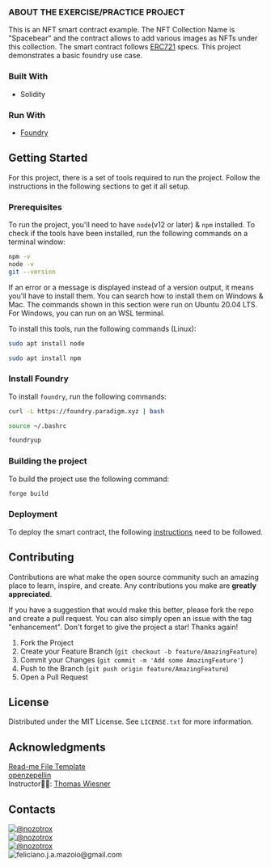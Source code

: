 <!-- REQUIREMENTS -->
### ABOUT THE EXERCISE/PRACTICE PROJECT
This is an NFT smart contract example. The NFT Collection Name is "Spacebear" and the contract allows to add various images as NFTs under this collection. The smart contract follows [ERC721](https://eips.ethereum.org/EIPS/eip-721) specs.
This project demonstrates a basic foundry use case.

<!-- BUILT WITH -->
### Built With
* Solidity

### Run With
* [Foundry](https://github.com/foundry-rs/foundry)


<!-- GETTING STARTED -->
## Getting Started
For this project, there is a set of tools required to run the project. Follow the instructions in the following sections to get it all setup.

### Prerequisites
To run the project, you'll need to have `node`(v12 or later)  & `npm` installed. 
To check if the tools have been installed, run the following commands on a terminal window:
```sh
npm -v
node -v
git --version
```
If an error or a message is displayed instead of a version output, it means you'll have to install them. You can search how to install them on Windows & Mac. The commands shown in this section  were run on Ubuntu 20.04 LTS. For Windows, you can run on an WSL terminal.

To install this tools, run the following commands (Linux):
```sh
sudo apt install node
```
```sh
sudo apt install npm
```

### Install Foundry
To install `foundry`, run the following commands:
```sh
curl -L https://foundry.paradigm.xyz | bash
```
```sh
source ~/.bashrc 
```
```sh 
foundryup
```

### Building the project
To build the project use the following command:
```sh
forge build
```

### Deployment 
To deploy the smart contract, the following [instructions](https://ethereum-blockchain-developer.com/2022-06-nft-truffle-hardhat-foundry/16-foundry-deployment/) need to be followed.

<!-- CONTACT -->
## Contributing

Contributions are what make the open source community such an amazing place to learn, inspire, and create. Any contributions you make are **greatly appreciated**.

If you have a suggestion that would make this better, please fork the repo and create a pull request. You can also simply open an issue with the tag "enhancement".
Don't forget to give the project a star! Thanks again!

1. Fork the Project
2. Create your Feature Branch (`git checkout -b feature/AmazingFeature`)
3. Commit your Changes (`git commit -m 'Add some AmazingFeature'`)
4. Push to the Branch (`git push origin feature/AmazingFeature`)
5. Open a Pull Request


<!-- License -->
## License
Distributed under the MIT License. See `LICENSE.txt` for more information.


## Acknowledgments
[Read-me File Template](https://github.com/othneildrew/Best-README-Template/blob/master/README.md?plain=1)   
[openzepellin](https://github.com/OpenZeppelin/openzeppelin-contracts/tree/master)  
Instructor👨‍🏫: [Thomas Wiesner](https://ethereum-blockchain-developer.com/000-introduction/01-your-instructor/)


## Contacts
[![@nozotrox][Twitter-badge]](https://twitter.com/nozotrox)   
[![@nozotrox][Github-badge]](https://github.com/nozotrox)  
[![@nozotrox][LinkedIn-badge]](http://www.linkedin.com/in/feliciano-jr-mazoio)   
![feliciano.j.a.mazoio@gmail.com][Gmail-badge]



[Twitter-badge]:https://img.shields.io/badge/Twitter-1DA1F2?style=social&logo=twitter&logoColor=blue&label=@nozotrox
[Github-badge]:https://img.shields.io/badge/GitHub-100000?style=social&logo=github&label=nozotrox&logoColor=#242424
[LinkedIn-badge]:https://img.shields.io/badge/LinkedIn-0077B5?style=social&logo=linkedin&label=Feliciano_Mazoio&logoColor=blue
[Gmail-badge]:https://img.shields.io/badge/Gmail-D14836?style=social&logo=gmail&label=feliciano.j.a.mazoio@gmail.com&logoColor=red
